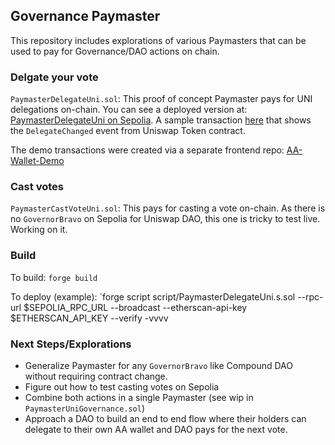 ## Governance Paymaster
This repository includes explorations of various Paymasters that can be used to pay for Governance/DAO actions on chain. 

### Delgate your vote
`PaymasterDelegateUni.sol`: This proof of concept Paymaster pays for UNI delegations on-chain. You can see a deployed version at: [PaymasterDelegateUni on Sepolia](https://sepolia.etherscan.io/address/0x4409a6647892b7eeca5bc3b819576395173cf722).
A sample transaction [here](https://sepolia.etherscan.io/tx/0x7a5e019b3cbc2482326e7e07a821ef038d98b49d3df9098198b5d0853bf1351a/advanced#eventlog) that shows the `DelegateChanged` event from Uniswap Token contract.

The demo transactions were created via a separate frontend repo: [AA-Wallet-Demo](https://github.com/asood123/aa-wallet-starter)

### Cast votes
`PaymasterCastVoteUni.sol`: This pays for casting a vote on-chain. As there is no `GovernorBravo` on Sepolia for Uniswap DAO, this one is tricky to test live. Working on it.

### Build
To build: `forge build`

To deploy (example): `forge script script/PaymasterDelegateUni.s.sol --rpc-url $SEPOLIA_RPC_URL --broadcast --etherscan-api-key $ETHERSCAN_API_KEY --verify -vvvv

### Next Steps/Explorations
- Generalize Paymaster for any `GovernorBravo` like Compound DAO without requiring contract change.
- Figure out how to test casting votes on Sepolia
- Combine both actions in a single Paymaster (see wip in `PaymasterUniGovernance.sol`)
- Approach a DAO to build an end to end flow where their holders can delegate to their own AA wallet and DAO pays for the next vote.
